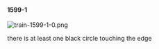 #### 1599-1
![train-1599-1-0.png](https://github.com/lil-lab/nlvr/raw/master/nlvr/train/images/38/train-1599-1-0.png "train-1599-1-0.png")

there is at least one black circle touching the edge